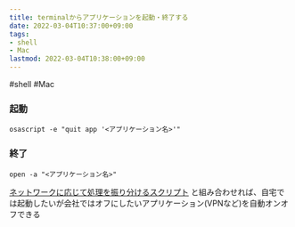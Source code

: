 ```yaml
---
title: terminalからアプリケーションを起動・終了する
date: 2022-03-04T10:37:00+09:00
tags:
- shell
- Mac
lastmod: 2022-03-04T10:38:00+09:00
---
```


\#shell #Mac

### 起動

````shell
osascript -e "quit app '<アプリケーション名>'"
````

### 終了

````shell
open -a "<アプリケーション名>"
````

[ネットワークに応じて処理を振り分けるスクリプト](blog/ネットワークに応じて処理を振り分けるスクリプト.md) と組み合わせれば、自宅では起動したいが会社ではオフにしたいアプリケーション(VPNなど)を自動オンオフできる
